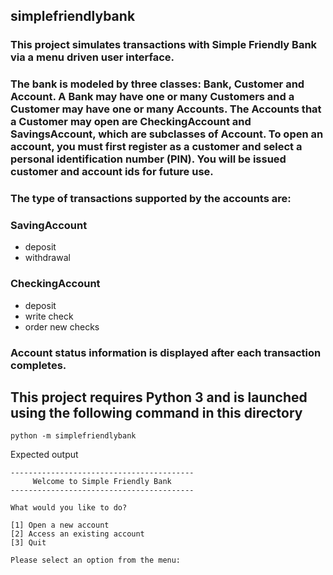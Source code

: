 ## simplefriendlybank 

### This project simulates transactions with Simple Friendly Bank via a menu driven user interface.

### The bank is modeled by three classes:  Bank, Customer and Account.  A Bank may have one or many Customers and a Customer may have one or many Accounts.   The Accounts that a Customer may open are CheckingAccount and SavingsAccount, which are subclasses of Account.  To open an account, you must first register as a customer and select a personal identification number (PIN).  You will be issued customer and account ids for future use.

### The type of transactions supported by the accounts are:

### SavingAccount
* deposit
* withdrawal

### CheckingAccount
* deposit
* write check
* order new checks

### Account status information is displayed after each transaction completes.

## This project requires Python 3 and is launched using the following command in this directory

```
python -m simplefriendlybank
```
Expected output
```
-----------------------------------------
     Welcome to Simple Friendly Bank     
-----------------------------------------

What would you like to do?

[1] Open a new account
[2] Access an existing account
[3] Quit

Please select an option from the menu:
```